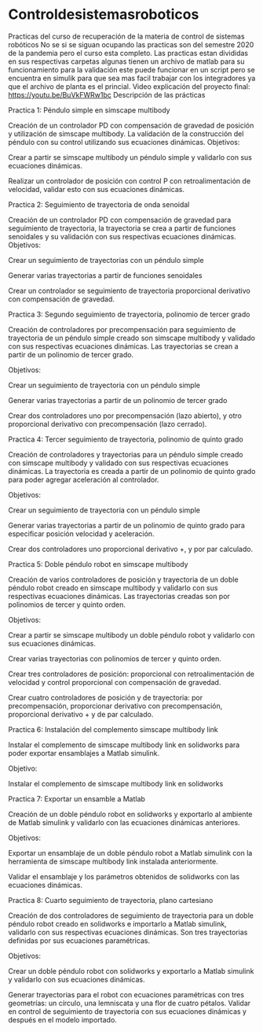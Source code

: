 # Controldesistemasroboticos
 Practicas del curso de recuperación de la materia  de control de sistemas robóticos
No se si se siguan ocupando las practicas son del semestre 2020 de la pandemia pero el curso esta completo.
Las practicas estan divididas en sus respectivas carpetas algunas tienen un archivo de matlab para su funcionamiento para la validación este puede funcionar en un script pero se encuentra en simulik para que sea mas facil trabajar con los integradores ya que el archivo de planta es el princial.
Video explicación del proyecto final:
https://youtu.be/BuVkFWRw1bc
Descripción de las prácticas

Practica 1: Péndulo simple en simscape multibody

Creación de un controlador PD con compensación de gravedad de posición y utilización de simscape multibody. La validación de la construcción del péndulo con su control utilizando sus ecuaciones dinámicas.
Objetivos:

Crear a partir se simscape multibody un péndulo simple y validarlo con sus ecuaciones dinámicas.

Realizar un controlador de posición con control P con retroalimentación de velocidad, validar esto con sus ecuaciones dinámicas.

Practica 2: Seguimiento de trayectoria de onda senoidal

Creación de un controlador PD con compensación de gravedad para seguimiento de trayectoria, la trayectoria se crea a partir de funciones senoidales y su validación con sus respectivas ecuaciones dinámicas.
Objetivos:

Crear un seguimiento de trayectorias con un péndulo simple

Generar varias trayectorias a partir de funciones senoidales

Crear un controlador se seguimiento de trayectoria proporcional derivativo con compensación de gravedad.

Practica 3: Segundo seguimiento de trayectoria, polinomio de tercer grado

Creación de controladores por precompensación para seguimiento de trayectoria de un péndulo simple creado son simscape multibody y validado con sus respectivas ecuaciones dinámicas. Las trayectorias se crean a partir de un polinomio de tercer grado.

Objetivos:

Crear un seguimiento de trayectoria con un péndulo simple

Generar varias trayectorias a partir de un polinomio de tercer grado

Crear dos controladores uno por precompensación (lazo abierto), y otro proporcional derivativo con precompensación (lazo cerrado).

Practica 4: Tercer seguimiento de trayectoria, polinomio de quinto grado

Creación de controladores y trayectorias para un péndulo simple creado con simscape multibody y validado con sus respectivas ecuaciones dinámicas. La trayectoria es creada a partir de un polinomio de quinto grado para poder agregar aceleración al controlador.

Objetivos:

Crear un seguimiento de trayectoria con un péndulo simple

Generar varias trayectorias a partir de un polinomio de quinto grado para especificar posición velocidad y aceleración.

Crear dos controladores uno proporcional derivativo +, y por par calculado.

Practica 5: Doble péndulo robot en simscape multibody

Creación de varios controladores de posición y trayectoria de un doble péndulo robot creado en simscape multibody y validarlo con sus respectivas ecuaciones dinámicas. Las trayectorias creadas son por polinomios de tercer y quinto orden.

Objetivos:

Crear a partir se simscape multibody un doble péndulo robot y validarlo con sus ecuaciones dinámicas.

Crear varias trayectorias con polinomios de tercer y quinto orden.

Crear tres controladores de posición: proporcional con retroalimentación de velocidad y control proporcional con compensación de gravedad.

Crear cuatro controladores de posición y de trayectoria: por precompensación, proporcionar derivativo con precompensación, proporcional derivativo + y de par calculado.

Practica 6: Instalación del complemento simscape multibody link

Instalar el complemento de simscape multibody link en solidworks para poder exportar ensamblajes a Matlab simulink.

Objetivo:

Instalar el complemento de simscape multibody link en solidworks

Practica 7: Exportar un ensamble a Matlab

Creación de un doble péndulo robot en solidworks y exportarlo al ambiente de Matlab simulink y validarlo con las ecuaciones dinámicas anteriores.

Objetivos:

Exportar un ensamblaje de un doble péndulo robot a Matlab simulink con la herramienta de simscape multibody link instalada anteriormente.

Validar el ensamblaje y los parámetros obtenidos de solidworks con las ecuaciones dinámicas.

Practica 8: Cuarto seguimiento de trayectoria, plano cartesiano

Creación de dos controladores de seguimiento de trayectoria para un doble péndulo robot creado en solidworks e importarlo a Matlab simulink, validarlo con sus respectivas ecuaciones dinámicas. Son tres trayectorias definidas por sus ecuaciones paramétricas. 

Objetivos:

Crear un doble péndulo robot con solidworks y exportarlo a Matlab simulink y validarlo con sus ecuaciones dinámicas.

Generar trayectorias para el robot con ecuaciones paramétricas con tres geometrías: un círculo, una lemniscata y una flor de cuatro pétalos.
Validar en control de seguimiento de trayectoria con sus ecuaciones dinámicas y después en el modelo importado.

